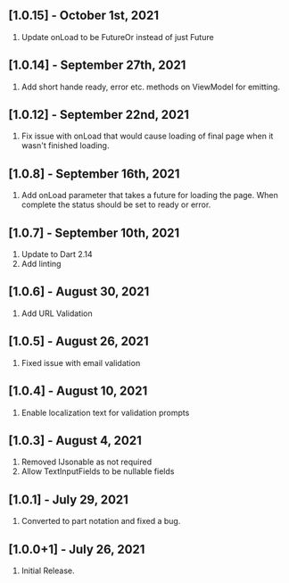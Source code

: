 ## [1.0.15] - October 1st, 2021

1. Update onLoad to be FutureOr<void> instead of just Future

## [1.0.14] - September 27th, 2021

1. Add short hande ready, error etc. methods on ViewModel for emitting.

## [1.0.12] - September 22nd, 2021

1. Fix issue with onLoad that would cause loading of final page when it wasn't finished loading.

## [1.0.8] - September 16th, 2021

1. Add onLoad parameter that takes a future for loading the page. When complete the status should be set to ready or error.

## [1.0.7] - September 10th, 2021

1. Update to Dart 2.14
2. Add linting

## [1.0.6] - August 30, 2021

1. Add URL Validation

## [1.0.5] - August 26, 2021

1. Fixed issue with email validation

## [1.0.4] - August 10, 2021

1. Enable localization text for validation prompts

## [1.0.3] - August 4, 2021

1. Removed IJsonable as not required
2. Allow TextInputFields to be nullable fields

## [1.0.1] - July 29, 2021

1. Converted to part notation and fixed a bug.

## [1.0.0+1] - July 26, 2021

1. Initial Release.

